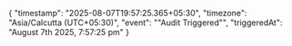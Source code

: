 {
    "timestamp": "2025-08-07T19:57:25.365+05:30",
    "timezone": "Asia/Calcutta (UTC+05:30)",
    "event": ""Audit Triggered"",
    "triggeredAt": "August 7th 2025, 7:57:25 pm"
  }
